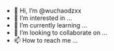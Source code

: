 - 👋 Hi, I’m @wuchaodzxx
- 👀 I’m interested in ...
- 🌱 I’m currently learning ...
- 💞️ I’m looking to collaborate on ...
- 📫 How to reach me ...

<!---
wuchaodzxx/wuchaodzxx is a ✨ special ✨ repository because its `README.md` (this file) appears on your GitHub profile.
You can click the Preview link to take a look at your changes.
--->

